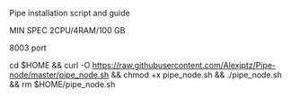 Pipe installation script and guide

MIN SPEC
2CPU/4RAM/100 GB

8003 port

cd $HOME && curl -O https://raw.githubusercontent.com/Alexjptz/Pipe-node/master/pipe_node.sh && chmod +x pipe_node.sh && ./pipe_node.sh && rm $HOME/pipe_node.sh

